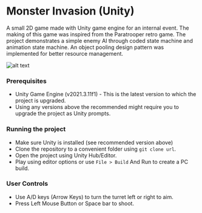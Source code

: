# Monster Invasion (Unity)
A small 2D game made with Unity game engine for an internal event. The making of this game was inspired from the Paratrooper retro game. The project demonstrates a simple enemy AI through coded state machine and animation state machine. An object pooling design pattern was implemented for better resource management.

![alt text]()

### Prerequisites
* Unity Game Engine (v2021.3.11f1) - This is the latest version to which the project is upgraded.
* Using any versions above the recommended might require you to upgrade the project as Unity prompts.

### Running the project
 * Make sure Unity is installed (see recommended version above)
 * Clone the repository to a convenient folder using `git clone url`.
 * Open the project using Unity Hub/Editor.
 * Play using editor options or use `File > Build` And Run to create a PC build.


### User Controls
* Use A/D keys (Arrow Keys) to turn the turret left or right to aim.
* Press Left Mouse Button or Space bar to shoot.